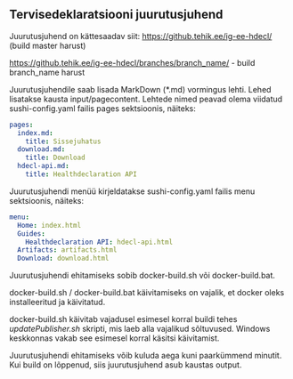 ## Tervisedeklaratsiooni juurutusjuhend

Juurutusjuhend on kättesaadav siit: https://github.tehik.ee/ig-ee-hdecl/ (build master harust)

https://github.tehik.ee/ig-ee-hdecl/branches/branch_name/ - build branch_name harust

Juurutusjuhendile saab lisada MarkDown (*.md) vormingus lehti. Lehed lisatakse kausta input/pagecontent. 
Lehtede nimed peavad olema viidatud sushi-config.yaml failis pages sektsioonis, näiteks:

```yaml
pages:
  index.md:
    title: Sissejuhatus
  download.md:
    title: Download
  hdecl-api.md:
    title: Healthdeclaration API
```

Juurutusjuhendi menüü kirjeldatakse sushi-config.yaml failis menu sektsioonis, näiteks:

```yaml
menu:
  Home: index.html
  Guides:
    Healthdeclaration API: hdecl-api.html
  Artifacts: artifacts.html
  Download: download.html
  ```

Juurutusjuhendi ehitamiseks sobib docker-build.sh või docker-build.bat.

docker-build.sh / docker-build.bat  käivitamiseks on vajalik, et docker oleks installeeritud ja käivitatud.

docker-build.sh käivitab vajadusel esimesel korral buildi tehes _updatePublisher.sh_ skripti, mis laeb alla vajalikud
sõltuvused. Windows keskkonnas vakab see esimesel korral käsitsi käivitamist.

Juurutusjuhendi ehitamiseks võib kuluda aega kuni paarkümmend minutit. Kui build on lõppenud, siis juurutusjuhend 
asub kaustas output.

